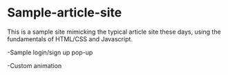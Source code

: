 # Sample-article-site

This is a sample site mimicking the typical article site these days, using the fundamentals of HTML/CSS and Javascript.

-Sample login/sign up pop-up

-Custom animation
